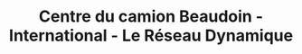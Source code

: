 ---
title: "Centre du camion Beaudoin - International - Le Réseau Dynamique"
url: /drummondville/centre-du-camion-beaudoin-international-le-reseau-dynamique/
shop: Autohaus
---